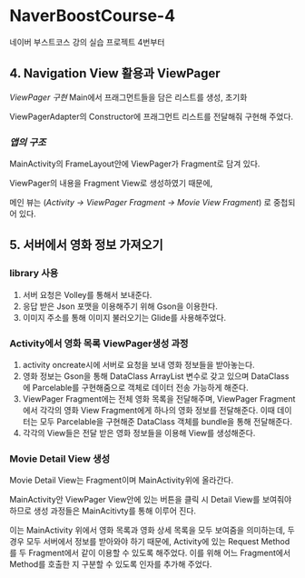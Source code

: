 # NaverBoostCourse-4
네이버 부스트코스 강의 실습 프로젝트 4번부터

## 4. Navigation View 활용과 ViewPager 
*ViewPager 구현*
Main에서 프래그먼트들을 담은 리스트를 생성, 초기화

ViewPagerAdapter의 Constructor에 프래그먼트 리스트를 전달해줘 구현해 주었다.
### *앱의 구조*
MainActivity의 FrameLayout안에 ViewPager가 Fragment로 담겨 있다.

ViewPager의 내용을 Fragment View로 생성하였기 때문에,

메인 뷰는 (*Activity -> ViewPager Fragment -> Movie View Fragment*) 로 중첩되어 있다.

## 5. 서버에서 영화 정보 가져오기
### library 사용
1. 서버 요청은 Volley를 통해서 보내준다.
2. 응답 받은 Json 포맷을 이용해주기 위해 Gson을 이용한다.
3. 이미지 주소를 통해 이미지 불러오기는 Glide를 사용해주었다.

### Activity에서 영화 목록 ViewPager생성 과정
1. activity oncreate시에 서버로 요청을 보내 영화 정보들을 받아놓는다.
2. 영화 정보는 Gson을 통해 DataClass ArrayList 변수로 갖고 있으며 DataClass에 Parcelable를 구현해줌으로 객체로 데이터 전송 가능하게 해준다.
3. ViewPager Fragment에는 전체 영화 목록을 전달해주며, ViewPager Fragment에서 각각의 영화 View Fragment에게 하나의 영화 정보를 전달해준다.
  이때 데이터는 모두 Parcelable을 구현해준 DataClass 객체를 bundle을 통해 전달해준다.
4. 각각의 View들은 전달 받은 영화 정보들을 이용해 View를 생성해준다.

### Movie Detail View 생성
Movie Detail View는 Fragment이며 MainActivity위에 올라간다.

MainActivity안 ViewPager View안에 있는 버튼을 클릭 시 Detail View를 보여줘야 하므로 생성 과정들은 MainAcitivty를 통해 이루어 진다.

이는 MainActivity 위에서 영화 목록과 영화 상세 목록을 모두 보여줌을 의미하는데, 두 경우 모두 서버에서 정보를 받아와야 하기 때문에, Activity에 있는 Request Method를 두 Fragment에서 같이 이용할 수 있도록 해주었다. 이를 위해 어느 Fragment에서 Method를 호출한 지 구분할 수 있도록 인자를 추가해 주었다.

